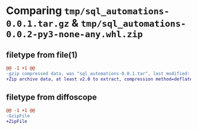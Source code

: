 # Comparing `tmp/sql_automations-0.0.1.tar.gz` & `tmp/sql_automations-0.0.2-py3-none-any.whl.zip`

## filetype from file(1)

```diff
@@ -1 +1 @@
-gzip compressed data, was "sql_automations-0.0.1.tar", last modified: Sun Apr 16 00:34:27 2023, max compression
+Zip archive data, at least v2.0 to extract, compression method=deflate
```

## filetype from diffoscope

```diff
@@ -1 +1 @@
-GzipFile
+ZipFile
```

